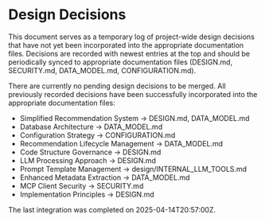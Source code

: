 # Design Decisions

This document serves as a temporary log of project-wide design decisions that have not yet been incorporated into the appropriate documentation files. Decisions are recorded with newest entries at the top and should be periodically synced to appropriate documentation files (DESIGN.md, SECURITY.md, DATA_MODEL.md, CONFIGURATION.md).

There are currently no pending design decisions to be merged. All previously recorded decisions have been successfully incorporated into the appropriate documentation files:

- Simplified Recommendation System → DESIGN.md, DATA_MODEL.md
- Database Architecture → DATA_MODEL.md
- Configuration Strategy → CONFIGURATION.md
- Recommendation Lifecycle Management → DATA_MODEL.md 
- Code Structure Governance → DESIGN.md
- LLM Processing Approach → DESIGN.md
- Prompt Template Management → design/INTERNAL_LLM_TOOLS.md
- Enhanced Metadata Extraction → DATA_MODEL.md
- MCP Client Security → SECURITY.md
- Implementation Principles → DESIGN.md

The last integration was completed on 2025-04-14T20:57:00Z.
